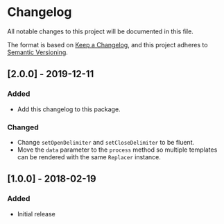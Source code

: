 # Changelog

All notable changes to this project will be documented in this file.

The format is based on [Keep a Changelog](https://keepachangelog.com/en/1.0.0/), and this project adheres to 
[Semantic Versioning](https://semver.org/spec/v2.0.0.html).

## [2.0.0] - 2019-12-11

### Added
- Add this changelog to this package.

### Changed
- Change `setOpenDelimiter` and `setCloseDelimiter` to be fluent.
- Move the `data` parameter to the `process` method so multiple templates can be rendered with the same `Replacer` 
instance.

## [1.0.0] - 2018-02-19

### Added
- Initial release
